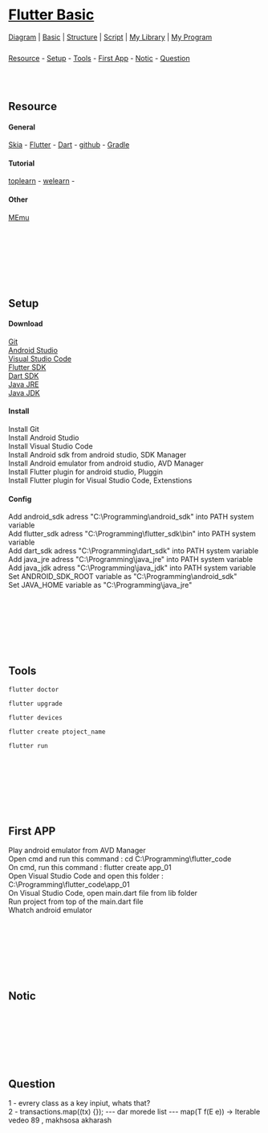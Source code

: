 <style>
.md0{margin-top: 150px;}
.md1{margin-top: 75px;}
.md2{margin-top: 50px;}
.md3{margin-top: 25px;}
.md4{margin-top: 5px;}
.tbl1 td#header{background-color: D1ECCF}
.tbl1 tr#header{background-color: D1ECCF}
.red{color:#E74C3C;font-size: 20px;}
.blue{color:#3498DB}
.green{color:##28B463}
</style>


# [<span style="color:black;">Flutter Basic</span>](Flutter.md)
[Diagram](Flutter-Diagram.md) |
[Basic](Flutter-Basic.md) |
[Structure](Flutter-Structure.md) |
[Script](Flutter-Script.md) |
[My Library](Flutter-MyLibrary.md) |
[My Program](Flutter_MyProgram.md)


<div class="md3"></div>
<a href="#resource">Resource</a> - 
<a href="#setup">Setup</a> - 
<a href="#tools">Tools</a> - 
<a href="#first-app">First App</a> - 
<a href="#notic">Notic</a> - 
<a href="#question">Question</a>




<div class="md1"></div>

## Resource

#### General

<a href="https://skia.org/" target="_blank">Skia</a> - 
<a href="https://flutter.dev/" target="_blank">Flutter</a> - 
<a href="https://dart.dev/" target="_blank">Dart</a> - 
<a href="https://github.com/flutter" target="_blank">github</a> - 
<a href="hhttps://gradle.org/" target="_blank">Gradle</a>


#### Tutorial

<a href="https://toplearn.com/courses?pageId=1&Search=Flutter&orderby=createdate&filterby=all" target="_blank">toplearn</a> - <a href="https://welearn.site/course/flutter-video-tutorial/" target="_blank">welearn</a> - 

#### Other
<a href="https://www.memuplay.com/" target="_blank">MEmu</a>







<div class="md0"></div>

## Setup

#### Download

<a href="https://git-scm.com/downloads" target="_blank">Git</a>
<br>
<a href="https://developer.android.com/studio#downloads" target="_blank">Android Studio</a>
<br>
<a href="https://code.visualstudio.com/download" target="_blank">Visual Studio Code</a>
<br>
<a href="https://flutter.dev/docs/get-started/install" target="_blank">Flutter SDK</a>
<br>
<a href="https://dart.dev/tools/sdk/archive" target="_blank">Dart SDK</a>
<br>
<a href="https://java.com/en/download/" target="_blank">Java JRE</a>
<br>
<a href="https://www.oracle.com/java/technologies/javase-jdk11-downloads.html" target="_blank">Java JDK</a>

#### Install

Install Git
<br>
Install Android Studio
<br>
Install Visual Studio Code
<br>
Install Android sdk from android studio, SDK Manager
<br>
Install Android emulator from android studio, AVD Manager
<br>
Install Flutter plugin for android studio, Pluggin
<br>
Install Flutter plugin for Visual Studio Code, Extenstions


#### Config

Add android_sdk adress "C:\Programming\android_sdk" into PATH system variable
<br>
Add flutter_sdk adress "C:\Programming\flutter_sdk\bin" into PATH system variable
<br>
Add dart_sdk adress "C:\Programming\dart_sdk" into PATH system variable
<br>
Add java_jre adress "C:\Programming\java_jre" into PATH system variable
<br>
Add java_jdk adress "C:\Programming\java_jdk" into PATH system variable
<br>
Set ANDROID_SDK_ROOT variable as "C:\Programming\android_sdk"
<br>
Set JAVA_HOME variable as "C:\Programming\java_jre"





<div class="md0"></div>

## Tools

	flutter doctor
	
	flutter upgrade
	
	flutter devices
	
	flutter create ptoject_name
	
	flutter run






<div class="md0"></div>

## First APP

Play android emulator from AVD Manager
<br>
Open cmd and run this command : cd C:\Programming\flutter_code
<br>
On cmd, run this command : flutter create app_01
<br>
Open Visual Studio Code and open this folder : C:\Programming\flutter_code\app_01
<br>
On Visual Studio Code, open main.dart file from lib folder
<br>
Run project from top of the main.dart file
<br>
Whatch android emulator





<div class="md0"></div>

## Notic

 <div align="right" dir="rtl">
  
</div>





<div class="md0"></div>

## Question

1 - evrery class as a key inpiut, whats that?
<br>
2 - transactions.map((tx) {}); --- dar morede list --- map<T>(T f(E e)) → Iterable<T>
<br>
vedeo 89 , makhsosa akharash





